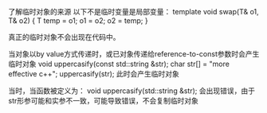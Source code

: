 了解临时对象的来源
以下不是临时变量是局部变量：
template<class T>
void swap(T& o1, T& o2)
{
    T temp = o1;
    o1 = o2;
    o2 = temp;
}

真正的临时对象不会出现在代码中。

当对象以by value方式传递时，或已对象传递给reference-to-const参数时会产生临时对象
void uppercasify(const std::string &str);
char str[] = "more effective c++";
uppercasify(str);
此时会产生临时对象

当时，当函数被定义为：
void uppercasify(std::string &str);
会出现错误，由于str形参可能和实参不一致，可能导致错误，不会复制临时对象